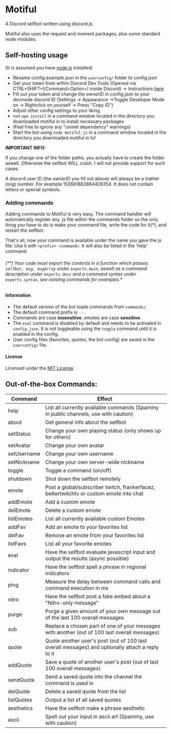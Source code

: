 # Motiful
A Discord selfbot written using discord.js.

Motiful also uses the request and moment packages, plus some standard node modules.

## Self-hosting usage
(It is assumed you have [node.js](https://nodejs.org/en/) installed)

- Rename config.example.json in the `userconfig/` folder to config.json
- Get your token from within Discord Dev Tools (Opened via CTRL+SHIFT+I/Command+Option+I inside Discord) -> Instructions [here](http://i.imgur.com/OhBVCoA.png)
- Fill out your token and change the ownerID in config.json to your devmode discord ID (Settings -> Appearance ->Toggle Developer Mode on -> Rightclick on yourself -> Press "Copy ID")
- Adjust other config settings to your liking 
- run ``npm install`` in a command window located in the directory you downloaded motiful in to install necessary packages
- (Feel free to ignore any "unmet dependency" warnings)
- Start the bot using ``node motiful.js`` in a command window located in the directory you downloaded motiful in to!

**IMPORTANT INFO:**

If you change one of the folder paths, you actually have to create the folder aswell. 
Otherwise the selfbot WILL crash. I will not provide support for such cases.

A discord user ID (the ownerID you fill out above) will always be a (rather long) number. For example 153661862884409354. It does not contain letters or special symbols.

### Adding commands
Adding commands to Motiful is very easy. The command handler will automatically register any .js file within the commands folder so
the only thing you have to do is make your command file, write the code for it(*), and restart the selfbot. 

That's all, now your command is available under the name you gave the js file. 
Use it with ``<prefix> <command>``. It will also be listed in the 'help' command.

###### (**) Your code must export the contents in a function which passes ``selfbot, msg, msgArray`` under ``exports.main``, aswell as a command description under ``exports.desc`` and a command syntax under ``exports.syntax``, see existing commands for examples.*

#### Information
- The default version of the bot loads commands from ``commands/``.
- The default command prefix is ``--``.
- Commands are case **insensitive**, emotes are case **sensitive**.
- The ``eval`` command is disabled by default and needs to be activated in ``config.json``. It is not toggleable using the ``toggle`` command until it is enabled in the config.
- User config files (favorites, quotes, the bot config) are saved in the ``userconfig/`` file.

#### License

Licensed under the [MIT License](https://github.com/robflop/motiful/blob/master/LICENSE.md).

## Out-of-the-box Commands:
| Command     	| Effect                                                                                    	    |
|-------------	|-------------------------------------------------------------------------------------------------	|
| help        	| List all currently available commands (Spammy in public channels, use with caution)               |
| about       	| Get general info about the selfbot                                                               	|
| setStatus     | Change your own playing status (only shows up for others)                                       	|
| setAvatar   	| Change your own avatar                                                                           	|
| setUsername   | Change your own username                                                                         	|
| setNickname   | Change your own server-wide nickname                                                              |
| toggle        | Toggle a command (on/off)                                                                         |
| shutdown    	| Shut down the selfbot remotely                                                                  	|
| emote         | Post a global/subscriber twitch, frankerfacez, bettertwitchtv or custom emote into chat           |
| addEmote      | Add a custom emote                                                                                |
| delEmote      | Delete a custom emote                                                                             |
| listEmotes    | List all currently available custom Emotes                                                        |
| addFav        | Add an emote to your favorites list                                                               |
| delFav        | Remove an emote from your favorites list                                                          |
| listFavs      | List all your favorite emotes                                                                     |
| eval          | Have the selfbot evaluate javascript input and output the results (async possible)                |
| indicator     | Have the selfbot spell a phrase in regional indicators                                            |
| ping          | Measure the delay between command calls and command execution in ms                               |
| nitro         | Have the selfbot post a fake embed about a "Nitro-only message"                                   |
| purge         | Purge a given amount of your own message out of the last 100 overall messages                     |
| sub           | Replace a chosen part of one of your messages with another (out of 100 last overall messages)     |
| quote         | Quote another user's post (out of 100 last overall messages) and optionally attach a reply to it  |
| addQuote      | Save a quote of another user's post (out of last 100 overall messages)                            |
| sendQuote     | Send a saved quote into the channel the command is used in                                        |
| delQuote      | Delete a saved quote from the list                                                                |
| listQuotes    | Output a list of all saved quotes                                                                 |
| aesthetics    | Have the selfbot make a phrase aesthetic                                                          |
| ascii         | Spell out your input in ascii art (Spammy, use with caution)                                      |